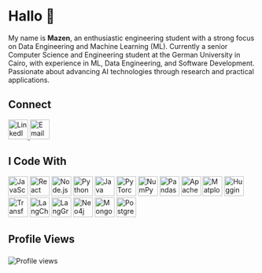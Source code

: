 <h1 align="left">Hallo 👋</h1>

<p align="left">
  My name is <strong>Mazen</strong>, an enthusiastic engineering student with a strong focus on Data Engineering and Machine Learning (ML). Currently a senior Computer Science and Engineering student at the German University in Cairo, with experience in ML, Data Engineering, and Software Development. Passionate about advancing AI technologies through research and practical applications.
</p>

## Connect

<div align="left">
  <a href="http://www.linkedin.com/in/mazen-s0liman" target="_blank">
    <img src="https://raw.githubusercontent.com/maurodesouza/profile-readme-generator/master/src/assets/icons/social/linkedin/default.svg" width="40" height="40" alt="LinkedIn" />
  </a>
  <a href="mailto:mazzen.m.s0liman@gmail.com" target="_blank">
    <img src="https://img.shields.io/badge/Email-D14836?style=for-the-badge&logo=gmail&logoColor=white" height="40" alt="Email" />
  </a>
</div>

###

## I Code With

<div align="left">
  <!-- Core Languages & Frameworks -->
  <img src="https://img.shields.io/badge/JavaScript-F7DF1E?logo=javascript&logoColor=black" height="40" alt="JavaScript" />
  <img src="https://img.shields.io/badge/React-61DAFB?logo=react&logoColor=black" height="40" alt="React" />
  <img src="https://img.shields.io/badge/Node.js-339933?logo=node.js&logoColor=white" height="40" alt="Node.js" />
  <img src="https://img.shields.io/badge/Python-3776AB?logo=python&logoColor=white" height="40" alt="Python" />
  <img src="https://img.shields.io/badge/Java-007396?logo=java&logoColor=white" height="40" alt="Java" />

  <!-- Data Science & ML -->
  <img src="https://img.shields.io/badge/PyTorch-EE4C2C?logo=pytorch&logoColor=white" height="40" alt="PyTorch" />
  <img src="https://img.shields.io/badge/NumPy-013243?logo=numpy&logoColor=white" height="40" alt="NumPy" />
  <img src="https://img.shields.io/badge/Pandas-150458?logo=pandas&logoColor=white" height="40" alt="Pandas" />
  <img src="https://img.shields.io/badge/Apache%20Spark-E25A1C?logo=apache-spark&logoColor=white" height="40" alt="Apache Spark" />
  <img src="https://img.shields.io/badge/Matplotlib-11557C?logo=matplotlib&logoColor=white" height="40" alt="Matplotlib" />

  <!-- NLP & Vector Tools -->
  <img src="https://img.shields.io/badge/HuggingFace-FDEE21?logo=huggingface&logoColor=black" height="40" alt="HuggingFace" />
  <img src="https://img.shields.io/badge/Transformers-00A8E1?logo=transformers&logoColor=white" height="40" alt="Transformers" />
  <img src="https://img.shields.io/badge/LangChain-CC3534?logo=langchain&logoColor=white" height="40" alt="LangChain" />
  <img src="https://img.shields.io/badge/LangGraph-0366D6?logo=graphql&logoColor=white" height="40" alt="LangGraph" />
  <!-- Databases -->
  <img src="https://img.shields.io/badge/Neo4j-0765A3?logo=neo4j&logoColor=white" height="40" alt="Neo4j" />
  <img src="https://img.shields.io/badge/MongoDB-47A248?logo=mongodb&logoColor=white" height="40" alt="MongoDB" />
  <img src="https://img.shields.io/badge/PostgreSQL-4169E1?logo=postgresql&logoColor=white" height="40" alt="PostgreSQL" />
</div>

###
<h2 align="left">Profile Views</h2>

###

<div align="left">
  <img src="https://komarev.com/ghpvc/?username=MazenS0liman&label=Profile%20views&color=0e75b6&style=flat" alt="Profile views" />
</div>
